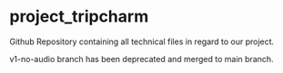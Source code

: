 # project_tripcharm

Github Repository containing all technical files in regard to our project.

v1-no-audio branch has been deprecated and merged to main branch.
